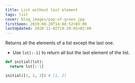 ```yaml
---
title: List without last element
tags: list
cover: blog_images/pop-of-green.jpg
firstSeen: 2019-08-20T14:08:52+03:00
lastUpdated: 2020-11-02T19:28:05+02:00
---
```


Returns all the elements of a list except the last one.

- Use `lst[:-1]` to return all but the last element of the list.

```py
def initial(lst):
  return lst[:-1]
```

```py
initial([1, 2, 3]) # [1, 2]
```

